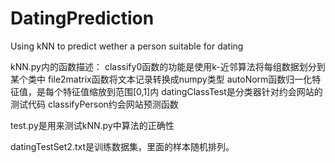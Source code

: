 # DatingPrediction
Using kNN to predict wether a person suitable for dating

kNN.py内的函数描述：
classify0函数的功能是使用k-近邻算法将每组数据划分到某个类中
file2matrix函数将文本记录转换成numpy类型
autoNorm函数归一化特征值，是每个特征值缩放到范围[0,1]内
datingClassTest是分类器针对约会网站的测试代码
classifyPerson约会网站预测函数

test.py是用来测试kNN.py中算法的正确性

datingTestSet2.txt是训练数据集，里面的样本随机排列。
